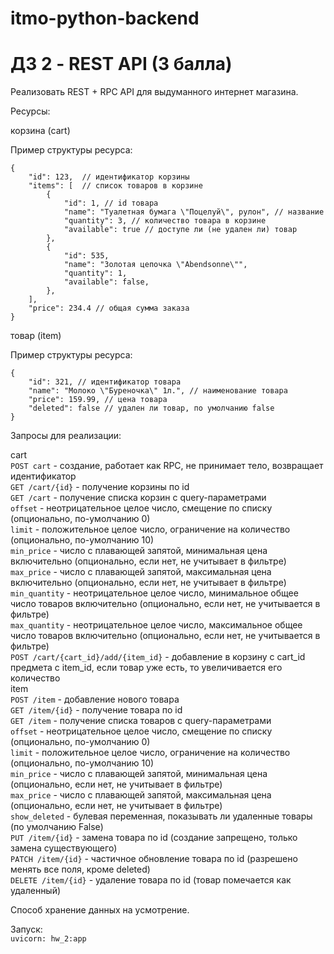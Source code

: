 # itmo-python-backend
# ДЗ 2 - REST API (3 балла)

Реализовать REST + RPC API для выдуманного интернет магазина.

Ресурсы:

корзина (cart)

Пример структуры ресурса:
```
{  
    "id": 123,  // идентификатор корзины  
    "items": [  // список товаров в корзине  
        {  
            "id": 1, // id товара  
            "name": "Туалетная бумага \"Поцелуй\", рулон", // название  
            "quantity": 3, // количество товара в корзине  
            "available": true // доступе ли (не удален ли) товар  
        },   
        {  
            "id": 535,   
            "name": "Золотая цепочка \"Abendsonne\"",   
            "quantity": 1,  
            "available": false,  
        },  
    ],  
    "price": 234.4 // общая сумма заказа  
}
```
товар (item)  

Пример структуры ресурса:  
```
{  
    "id": 321, // идентификатор товара  
    "name": "Молоко \"Буреночка\" 1л.", // наименование товара  
    "price": 159.99, // цена товара  
    "deleted": false // удален ли товар, по умолчанию false  
}
```

Запросы для реализации:  

cart  
```POST cart``` - создание, работает как RPC, не принимает тело, возвращает идентификатор  
```GET /cart/{id}``` - получение корзины по id  
```GET /cart``` - получение списка корзин с query-параметрами  
```offset``` - неотрицательное целое число, смещение по списку (опционально, по-умолчанию 0)  
```limit``` - положительное целое число, ограничение на количество (опционально, по-умолчанию 10)  
```min_price``` - число с плавающей запятой, минимальная цена включительно (опционально, если нет, не учитывает в фильтре)  
```max_price``` - число с плавающей запятой, максимальная цена включительно (опционально, если нет, не учитывает в фильтре)  
```min_quantity``` - неотрицательное целое число, минимальное общее число товаров включительно (опционально, если нет, не учитывается в фильтре)  
```max_quantity``` - неотрицательное целое число, максимальное общее число товаров включительно (опционально, если нет, не учитывается в фильтре)  
```POST /cart/{cart_id}/add/{item_id}``` - добавление в корзину с cart_id предмета с item_id, если товар уже есть, то увеличивается его количество  
item  
```POST /item``` - добавление нового товара  
```GET /item/{id}``` - получение товара по id  
```GET /item``` - получение списка товаров с query-параметрами  
```offset``` - неотрицательное целое число, смещение по списку (опционально, по-умолчанию 0)  
```limit``` - положительное целое число, ограничение на количество (опционально, по-умолчанию 10)  
```min_price``` - число с плавающей запятой, минимальная цена (опционально, если нет, не учитывает в фильтре)  
```max_price``` - число с плавающей запятой, максимальная цена (опционально, если нет, не учитывает в фильтре)  
```show_deleted``` - булевая переменная, показывать ли удаленные товары (по умолчанию False)  
```PUT /item/{id}``` - замена товара по id (создание запрещено, только замена существующего)  
```PATCH /item/{id}``` - частичное обновление товара по id (разрешено менять все поля, кроме deleted)  
```DELETE /item/{id}``` - удаление товара по id (товар помечается как удаленный)  

Способ хранение данных на усмотрение.  

Запуск:  
```uvicorn: hw_2:app```
